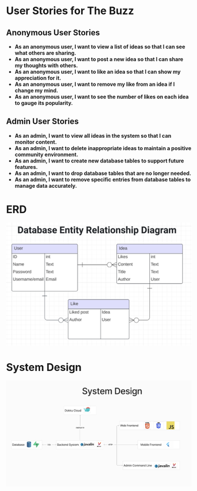 # **User Stories for The Buzz**
## Anonymous User Stories

- **As an anonymous user, I want to view a list of ideas so that I can see what others are sharing.**
- **As an anonymous user, I want to post a new idea so that I can share my thoughts with others.**
- **As an anonymous user, I want to like an idea so that I can show my appreciation for it.**
- **As an anonymous user, I want to remove my like from an idea if I change my mind.**
- **As an anonymous user, I want to see the number of likes on each idea to gauge its popularity.**

## Admin User Stories

- **As an admin, I want to view all ideas in the system so that I can monitor content.**
- **As an admin, I want to delete inappropriate ideas to maintain a positive community environment.**
- **As an admin, I want to create new database tables to support future features.**
- **As an admin, I want to drop database tables that are no longer needed.**
- **As an admin, I want to remove specific entries from database tables to manage data accurately.**
# **ERD**
![Alt text](ERT.png)
# **System Design**
![Alt text](SystemDesign.png)

